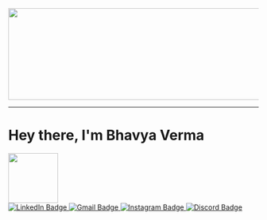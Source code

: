 <div id="header"> <img src="https://raw.githubusercontent.com/halfrost/halfrost/master/icons/header_.png" height="184" width="924"/> </div> </div>
<div><hr></div>
<div><h1><b>Hey there, I'm Bhavya Verma </b> </h1><div id="header"> <img src="https://media.giphy.com/media/2S9bs4uSqCqqA1VcO3/giphy.gif" width="100"/> </div></div>
<div id="badges"> <a href="https://www.linkedin.com/in/bhavya-verma-754983247/"> <img src="https://img.shields.io/badge/LINKEDIN-blue?style=for-the-badge&logo=linkedin&logoColor=white" alt="LinkedIn Badge"/> </a> <a href="vermabhavya783@gmail.com"> <img src="https://img.shields.io/badge/GMAIL-red?style=for-the-badge&logo=gmail&logoColor=white" alt="Gmail Badge"/> </a> <a href="https://instagram.com/vermabhavya183?utm_source=qr&igshid=MzNlNGNkZWQ4Mg=="> <img src="https://img.shields.io/badge/INSTAGRAM-pink?style=for-the-badge&logo=instagram&logoColor=white" alt="Instagram Badge"/> </a> <a href="903604157347405844"> <img src="https://img.shields.io/badge/DISCORD-purple?style=for-the-badge&logo=discord&logoColor=white" alt="Discord Badge"/> </a> </div>


<!--
**bhaavvya/bhaavvya** is a ✨ _special_ ✨ repository because its `README.md` (this file) appears on your GitHub profile.

Here are some ideas to get you started:

- 🔭 I’m currently working on ...
- 🌱 I’m currently learning ...
- 👯 I’m looking to collaborate on ...
- 🤔 I’m looking for help with ...
- 💬 Ask me about ...
- 📫 How to reach me: ...
- 😄 Pronouns: ...
- ⚡ Fun fact: ...
-->
